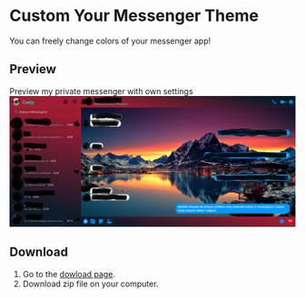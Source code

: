 # Custom Your Messenger Theme

You can freely change colors of your messenger app!

## Preview 

Preview my private messenger with own settings
![my settings preview](https://raw.githubusercontent.com/kubo550/dark-messenger-extention/master/dark-messenger-preview.png)

## Download 

1. Go to the [dowload page](https://www.facebook.com/).
1. Download zip file on your computer.
